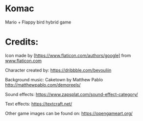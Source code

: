 # Komac
Mario + Flappy bird hybrid game

# Credits:

Icon made by [https://www.flaticon.com/authors/google] from www.flaticon.com

Character created by: https://dribbble.com/bevouliin

Background music: Caketown by Matthew Pablo
http://matthewpablo.com/demoreels/

Sound effects: https://www.zapsplat.com/sound-effect-category/

Text effects: https://textcraft.net/

Other game images can be found on: https://opengameart.org/

